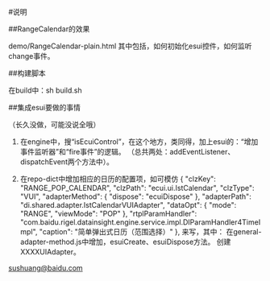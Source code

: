 
#说明

##RangeCalendar的效果

demo/RangeCalendar-plain.html
其中包括，如何初始化esui控件，如何监听change事件。

##构建脚本

在build中：sh build.sh

##集成esui要做的事情

（长久没做，可能没说全哦）

1. 在engine中，搜“isEcuiControl”，在这个地方，类同得，加上esui的：“增加事件监听器”和“fire事件”的逻辑。
    （总共两处：addEventListener、dispatchEvent两个方法中）。

2. 在repo-dict中增加相应的日历的配置项，如可模仿
    {
        "clzKey": "RANGE_POP_CALENDAR",
        "clzPath": "ecui.ui.IstCalendar",
        "clzType": "VUI",
        "adapterMethod": { "dispose": "ecuiDispose" },
        "adapterPath": "di.shared.adapter.IstCalendarVUIAdapter",
        "dataOpt": {
            "mode": "RANGE",
            "viewMode": "POP"
        },
        "rtplParamHandler": "com.baidu.rigel.datainsight.engine.service.impl.DIParamHandler4TimeImpl",
        "caption": "简单弹出式日历（范围选择）"
    },
    来写，其中：
    在general-adapter-method.js中增加，esuiCreate、esuiDispose方法。
    创建XXXXUIAdapter。



sushuang@baidu.com